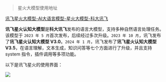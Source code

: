 > 星火大模型使用地址
>

[讯飞星火大模型-AI大语言模型-星火大模型-科大讯飞](https://xinghuo.xfyun.cn)

**讯飞星火认知大模型**是**科大讯飞**发布的语言大模型，支持多种自然语言处理任务。该模型于 `2023 年 5 月`首次发布，后续经过多次升级。`2023 年 10 月`，讯飞发布了**讯飞星火认知大模型 V3.0**。`2024 年 1 月`，讯飞发布了**讯飞星火认知大模型 V3.5**，在语言理解，文本生成，知识问答等七个方面进行了升级，并且支持 system 指令，插件调用等多项功能。

以下是讯飞星火的使用界面：

![](https://cdn.nlark.com/yuque/0/2024/png/2639475/1735526905099-654f3403-e7a9-4d43-b034-4e14660af899.png)




